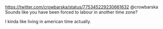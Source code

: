 https://twitter.com/crowbarska/status/775345229230661632 @crowbarska Sounds like you have been forced to labour in another time zone?

I kinda like living in american time actually.